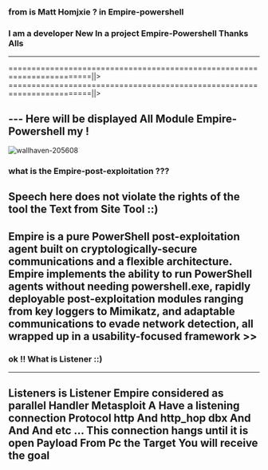 ### from is Matt Homjxie ? in Empire-powershell 
### I am a developer New In a project Empire-Powershell Thanks Alls
---
========================================================================||>
========================================================================||>
## --- Here will be displayed All Module Empire-Powershell my !

![wallhaven-205608](https://user-images.githubusercontent.com/25440152/29684174-007ca708-88df-11e7-93d8-14a6523696c3.jpg)

### what is the Empire-post-exploitation ??? 
Speech here does not violate the rights of the tool the Text from Site Tool ::) 
--------

Empire is a pure PowerShell post-exploitation agent built on cryptologically-secure communications and a flexible architecture. Empire implements the ability to run PowerShell agents without needing powershell.exe, rapidly deployable post-exploitation modules ranging from key loggers to Mimikatz, and adaptable communications to evade network detection, all wrapped up in a usability-focused framework >> 
------------------------------------

### ok !! What is Listener ::) 
------------------
Listeners is Listener Empire considered as parallel Handler Metasploit A Have a listening connection Protocol http And http_hop dbx And And And etc ... This connection hangs until it is open Payload From Pc the Target You will receive the goal
------------------
